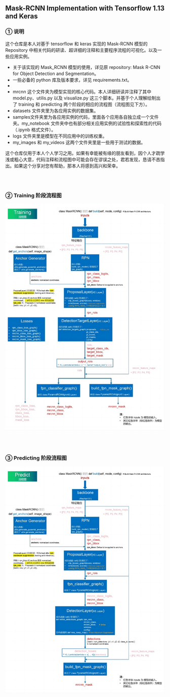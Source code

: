 ## Mask-RCNN Implementation with Tensorflow 1.13 and Keras

### ① 说明
这个仓库是本人对<a href="https://github.com/matterport/Mask_RCNN" style="text-decoration:none">基于 tensorflow 和 keras 实现的 Mask-RCNN 模型的 Repository</a> 中相关代码的研读、超详细的注释和主要程序流程的可视化。以及一些应用实例。
* 关于该实现的 Mask_RCNN 模型的使用，详见原 repository: <a href="https://github.com/matterport/Mask_RCNN" style="text-decoration:none">Mask R-CNN for Object Detection and Segmentation</a>。
* 一些必备的 python 库及版本要求，详见 requirements.txt。
* 
* mrcnn 这个文件夹为模型实现的核心代码。本人详细研读并注释了其中 model.py、utilis.py 以及 visualize.py 这三个脚本。并基于个人理解绘制出了 training 和 predicting 两个阶段的相应的流程图（流程图见下方）。
* datasets 文件夹里为各应用实例的数据集。
* samples文件夹里为各应用实例的代码，里面各个应用各自独立成一个文件夹。my_notebook 文件夹中也有部分相关应用实例的试验性和探索性的代码（.ipynb 格式文件）。
* logs 文件夹里是模型在不同应用中的训练权重。
* my_images 和 my_videos 这两个文件夹里是一些用于测试的数据。


这个仓库仅用于本人个人学习之用。如果有幸能被有缘的朋友看到，因个人才疏学浅或粗心大意，代码注释和流程图中可能会存在谬误之处，君若发现，恳请不吝指出。如果这个分享对您有帮助，那本人将感到高兴和荣幸。


<br>
<br>

### ② Training 阶段流程图
![image](https://github.com/AbraChan/MaskRcnn-Implementation-tf1_13/blob/main/MaskRCNN_TrainingFlow.jpg)


<br>
<br>

### ③ Predicting 阶段流程图
![image](https://github.com/AbraChan/MaskRcnn-Implementation-tf1_13/blob/main/MaskRCNN_PredictingFlow.jpg)

